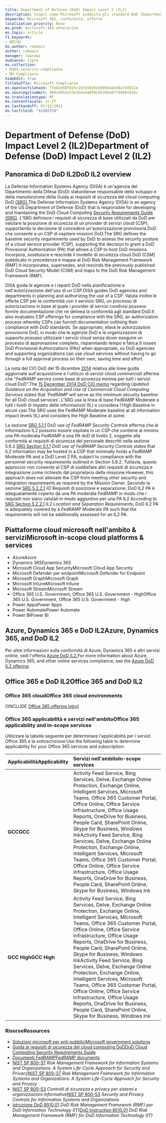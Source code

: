 ```yaml
---
title: Department of Defense (DoD) Impact Level 2 (IL2)
description: Scopri come Microsoft soddisfa gli standard DoD (Department of Defense Impact Level 2) (IL2).
keywords: Microsoft 365, conformità, offerte
localization_priority: None
ms.prod: microsoft-365-enterprise
ms.topic: article
f1.keywords:
- NOCSH
ms.author: robmazz
author: robmazz
manager: laurawi
audience: itpro
ms.collection:
- M365-security-compliance
- MS-Compliance
hideEdit: true
titleSuffix: Microsoft Compliance
ms.openlocfilehash: 77e8cb50f815c167e50293d495b4a548a73d022e
ms.sourcegitcommit: 9b0c8852e73e2be54a0f9c6570da67f4964f616c
ms.translationtype: MT
ms.contentlocale: it-IT
ms.lasthandoff: 07/12/2021
ms.locfileid: "53385724"
---
```

# <a name="department-of-defense-dod-impact-level-2-il2"></a><span data-ttu-id="899c3-104">Department of Defense (DoD) Impact Level 2 (IL2)</span><span class="sxs-lookup"><span data-stu-id="899c3-104">Department of Defense (DoD) Impact Level 2 (IL2)</span></span>

## <a name="dod-il2-overview"></a><span data-ttu-id="899c3-105">Panoramica di DoD IL2</span><span class="sxs-lookup"><span data-stu-id="899c3-105">DoD IL2 overview</span></span>

<span data-ttu-id="899c3-106">La Defense Information Systems Agency (DISA) è un'agenzia del Dipartimento della Difesa (DoD) statunitense responsabile dello sviluppo e della manutenzione della Guida ai requisiti di sicurezza del cloud computing DoD [(SRG).](https://dl.dod.cyber.mil/wp-content/uploads/cloud/SRG/index.html)</span><span class="sxs-lookup"><span data-stu-id="899c3-106">The Defense Information Systems Agency (DISA) is an agency of the US Department of Defense (DoD) that is responsible for developing and maintaining the DoD Cloud Computing [Security Requirements Guide (SRG)](https://dl.dod.cyber.mil/wp-content/uploads/cloud/SRG/index.html).</span></span> <span data-ttu-id="899c3-107">L'SRG definisce i requisiti di sicurezza di base utilizzati da DoD per valutare la posizione di sicurezza di un provider di servizi cloud (CSP), supportando la decisione di concedere un'autorizzazione provvisoria DoD che consente a un CSP di ospitare missioni DoD.</span><span class="sxs-lookup"><span data-stu-id="899c3-107">The SRG defines the baseline security requirements used by DoD to assess the security posture of a cloud service provider (CSP), supporting the decision to grant a DoD Provisional Authorization (PA) that allows a CSP to host DoD missions.</span></span> <span data-ttu-id="899c3-108">Incorpora, sostituisce e rescinde il modello di sicurezza cloud DoD (CSM) pubblicato in precedenza e mappa al DoD Risk Management Framework (RMF).</span><span class="sxs-lookup"><span data-stu-id="899c3-108">It incorporates, supersedes, and rescinds the previously published DoD Cloud Security Model (CSM) and maps to the DoD Risk Management Framework (RMF).</span></span>

<span data-ttu-id="899c3-109">DISA guida le agenzie e i reparti DoD nella pianificazione e nell'autorizzazione dell'uso di un CSP.</span><span class="sxs-lookup"><span data-stu-id="899c3-109">DISA guides DoD agencies and departments in planning and authorizing the use of a CSP.</span></span> <span data-ttu-id="899c3-110">Valuta inoltre le offerte CSP per la conformità con il servizio SRG, un processo di autorizzazione in base al quale i provider di servizi condivisi possono fornire documentazione che ne delinea la conformità agli standard DoD.</span><span class="sxs-lookup"><span data-stu-id="899c3-110">It also evaluates CSP offerings for compliance with the SRG, an authorization process whereby CSPs can furnish documentation outlining their compliance with DoD standards.</span></span> <span data-ttu-id="899c3-111">Se appropriato, elava le autorizzazioni provvisorie DoD, in modo che le agenzie DoD e le organizzazioni di supporto possano utilizzare i servizi cloud senza dover eseguire un processo di approvazione completo, risparmiando tempo e fatica.</span><span class="sxs-lookup"><span data-stu-id="899c3-111">It issues DoD Provisional Authorizations (PAs) when appropriate, so DoD agencies and supporting organizations can use cloud services without having to go through a full approval process on their own, saving time and effort.</span></span>

<span data-ttu-id="899c3-112">La nota del CIO DoD del 15 dicembre [2014](https://www.esi.mil/contentview.aspx?id=585) relativa alle linee guida aggiornate sull'acquisizione e l'utilizzo di servizi cloud *commerciali* afferma che "FedRAMP servirà come base di sicurezza minima per tutti i servizi cloud DoD".</span><span class="sxs-lookup"><span data-stu-id="899c3-112">The [15 December 2014 DoD CIO memo](https://www.esi.mil/contentview.aspx?id=585) regarding *Updated Guidance on the Acquisition and Use of Commercial Cloud Computing Services* states that 'FedRAMP will serve as the minimum security baseline for all DoD cloud services'.</span></span> <span data-ttu-id="899c3-113">L'SRG usa la linea di base FedRAMP Moderate a tutti i livelli di impatto delle informazioni (IL) e considera l'High Baseline in alcuni casi.</span><span class="sxs-lookup"><span data-stu-id="899c3-113">The SRG uses the FedRAMP Moderate baseline at all information impact levels (IL) and considers the High Baseline at some.</span></span>

<span data-ttu-id="899c3-114">La sezione [SRG 5.1.1](https://dl.dod.cyber.mil/wp-content/uploads/cloud/SRG/index.html#5SECURITYREQUIREMENTS) DoD use *of FedRAMP Security Controls* afferma che le informazioni IL2 possono essere ospitate in un CSP che contiene al minimo una PA moderata FedRAMP e una PA doD di livello 2, soggette alla conformità ai requisiti di sicurezza del personale descritti nella sezione 5.6.2.</span><span class="sxs-lookup"><span data-stu-id="899c3-114">[SRG Section 5.1.1](https://dl.dod.cyber.mil/wp-content/uploads/cloud/SRG/index.html#5SECURITYREQUIREMENTS) *DoD use of FedRAMP Security Controls* states that IL2 information may be hosted in a CSP that minimally holds a FedRAMP Moderate PA and a DoD Level 2 PA, subject to compliance with the personnel security requirements outlined in Section 5.6.2.</span></span> <span data-ttu-id="899c3-115">Tuttavia, questo approccio non consente al CSP di soddisfare altri requisiti di sicurezza e integrazione come richiesto dal proprietario della missione.</span><span class="sxs-lookup"><span data-stu-id="899c3-115">However, this approach does not alleviate the CSP from meeting other security and integration requirements as required by the Mission Owner.</span></span> <span data-ttu-id="899c3-116">Secondo la sezione [SRG 5.2.2.1](https://dl.dod.cyber.mil/wp-content/uploads/cloud/SRG/index.html#5.2LegalConsiderations) *Il2* Requisiti di posizione e separazione, DoD IL2 PA è adeguatamente coperto da una PA moderata FedRAMP in modo che i requisiti non siano valutati in modo aggiuntivo per una PA IL2.</span><span class="sxs-lookup"><span data-stu-id="899c3-116">According to [SRG Section 5.2.2.1](https://dl.dod.cyber.mil/wp-content/uploads/cloud/SRG/index.html#5.2LegalConsiderations) *IL2 Location and Separation Requirements*, DoD IL2 PA is adequately covered by a FedRAMP Moderate PA such that the requirements will not be additionally assessed for an IL2 PA.</span></span>

## <a name="microsoft-in-scope-cloud-platforms--services"></a><span data-ttu-id="899c3-117">Piattaforme cloud microsoft nell'ambito & servizi</span><span class="sxs-lookup"><span data-stu-id="899c3-117">Microsoft in-scope cloud platforms & services</span></span>

- <span data-ttu-id="899c3-118">Azure</span><span class="sxs-lookup"><span data-stu-id="899c3-118">Azure</span></span>
- <span data-ttu-id="899c3-119">Dynamics 365</span><span class="sxs-lookup"><span data-stu-id="899c3-119">Dynamics 365</span></span>
- <span data-ttu-id="899c3-120">Microsoft Cloud App Security</span><span class="sxs-lookup"><span data-stu-id="899c3-120">Microsoft Cloud App Security</span></span>
- <span data-ttu-id="899c3-121">Microsoft Defender per endpoint</span><span class="sxs-lookup"><span data-stu-id="899c3-121">Microsoft Defender for Endpoint</span></span>
- <span data-ttu-id="899c3-122">Microsoft Graph</span><span class="sxs-lookup"><span data-stu-id="899c3-122">Microsoft Graph</span></span>
- <span data-ttu-id="899c3-123">Microsoft Intune</span><span class="sxs-lookup"><span data-stu-id="899c3-123">Microsoft Intune</span></span>
- <span data-ttu-id="899c3-124">Microsoft Stream</span><span class="sxs-lookup"><span data-stu-id="899c3-124">Microsoft Stream</span></span>
- <span data-ttu-id="899c3-125">Office 365 U.S. Government, Office 365 U.S. Government - High</span><span class="sxs-lookup"><span data-stu-id="899c3-125">Office 365 U.S. Government, Office 365 U.S. Government - High</span></span>
- <span data-ttu-id="899c3-126">Power Apps</span><span class="sxs-lookup"><span data-stu-id="899c3-126">Power Apps</span></span>
- <span data-ttu-id="899c3-127">Power Automate</span><span class="sxs-lookup"><span data-stu-id="899c3-127">Power Automate</span></span>
- <span data-ttu-id="899c3-128">Power BI</span><span class="sxs-lookup"><span data-stu-id="899c3-128">Power BI</span></span>

## <a name="azure-dynamics-365-and-dod-il2"></a><span data-ttu-id="899c3-129">Azure, Dynamics 365 e DoD IL2</span><span class="sxs-lookup"><span data-stu-id="899c3-129">Azure, Dynamics 365, and DoD IL2</span></span>

<span data-ttu-id="899c3-130">Per altre informazioni sulla conformità di Azure, Dynamics 365 e altri servizi online, vedi l'offerta [Azure DoD IL2.](/azure/compliance/offerings/offering-dod-il2)</span><span class="sxs-lookup"><span data-stu-id="899c3-130">For more information about Azure, Dynamics 365, and other online services compliance, see the [Azure DoD IL2 offering](/azure/compliance/offerings/offering-dod-il2).</span></span>

## <a name="office-365-and-dod-il2"></a><span data-ttu-id="899c3-131">Office 365 e DoD IL2</span><span class="sxs-lookup"><span data-stu-id="899c3-131">Office 365 and DoD IL2</span></span>

### <a name="office-365-cloud-environments"></a><span data-ttu-id="899c3-132">Office 365 cloud</span><span class="sxs-lookup"><span data-stu-id="899c3-132">Office 365 cloud environments</span></span>

[!INCLUDE [Office 365 offering intro](../includes/o365-offering-introduction.md)]

### <a name="office-365-applicability-and-in-scope-services"></a><span data-ttu-id="899c3-133">Office 365 applicabilità e servizi nell'ambito</span><span class="sxs-lookup"><span data-stu-id="899c3-133">Office 365 applicability and in-scope services</span></span>

<span data-ttu-id="899c3-134">Utilizzare la tabella seguente per determinare l'applicabilità per i servizi Office 365 e la sottoscrizione:</span><span class="sxs-lookup"><span data-stu-id="899c3-134">Use the following table to determine applicability for your Office 365 services and subscription:</span></span>

| <span data-ttu-id="899c3-135">**Applicabilità**</span><span class="sxs-lookup"><span data-stu-id="899c3-135">**Applicability**</span></span> | <span data-ttu-id="899c3-136">**Servizi nell'ambito**</span><span class="sxs-lookup"><span data-stu-id="899c3-136">**In-scope services**</span></span> |
|:------------------|:----------------------|
| <span data-ttu-id="899c3-137">**GCC**</span><span class="sxs-lookup"><span data-stu-id="899c3-137">**GCC**</span></span> | <span data-ttu-id="899c3-138">Activity Feed Service, Bing Services, Delve, Exchange Online Protection, Exchange Online, Intelligent Services, Microsoft Teams, Office 365 Customer Portal, Office Online, Office Service Infrastructure, Office Usage Reports, OneDrive for Business, People Card, SharePoint Online, Skype for Business, Windows Ink</span><span class="sxs-lookup"><span data-stu-id="899c3-138">Activity Feed Service, Bing Services, Delve, Exchange Online Protection, Exchange Online, Intelligent Services, Microsoft Teams, Office 365 Customer Portal, Office Online, Office Service Infrastructure, Office Usage Reports, OneDrive for Business, People Card, SharePoint Online, Skype for Business, Windows Ink</span></span> |
| <span data-ttu-id="899c3-139">**GCC High**</span><span class="sxs-lookup"><span data-stu-id="899c3-139">**GCC High**</span></span> | <span data-ttu-id="899c3-140">Activity Feed Service, Bing Services, Delve, Exchange Online Protection, Exchange Online, Intelligent Services, Microsoft Teams, Office 365 Customer Portal, Office Online, Office Service Infrastructure, Office Usage Reports, OneDrive for Business, People Card, SharePoint Online, Skype for Business, Windows Ink</span><span class="sxs-lookup"><span data-stu-id="899c3-140">Activity Feed Service, Bing Services, Delve, Exchange Online Protection, Exchange Online, Intelligent Services, Microsoft Teams, Office 365 Customer Portal, Office Online, Office Service Infrastructure, Office Usage Reports, OneDrive for Business, People Card, SharePoint Online, Skype for Business, Windows Ink</span></span> |

### <a name="resources"></a><span data-ttu-id="899c3-141">Risorse</span><span class="sxs-lookup"><span data-stu-id="899c3-141">Resources</span></span>

- [<span data-ttu-id="899c3-142">Soluzioni microsoft per enti pubblici</span><span class="sxs-lookup"><span data-stu-id="899c3-142">Microsoft government solutions</span></span>](https://www.microsoft.com/enterprise/government)
- [<span data-ttu-id="899c3-143">Guida ai requisiti di sicurezza del cloud computing DoD</span><span class="sxs-lookup"><span data-stu-id="899c3-143">DoD Cloud Computing Security Requirements Guide</span></span>](https://dl.dod.cyber.mil/wp-content/uploads/cloud/SRG/index.html)
- [<span data-ttu-id="899c3-144">Documenti FedRAMP</span><span class="sxs-lookup"><span data-stu-id="899c3-144">FedRAMP documents</span></span>](https://www.fedramp.gov/documents/)
- <span data-ttu-id="899c3-145">[NIST SP 800-37](https://csrc.nist.gov/publications/detail/sp/800-37/rev-2/final) *Risk Management Framework for Information Systems and Organizations: A System Life-Cycle Approach for Security and Privacy*</span><span class="sxs-lookup"><span data-stu-id="899c3-145">[NIST SP 800-37](https://csrc.nist.gov/publications/detail/sp/800-37/rev-2/final) *Risk Management Framework for Information Systems and Organizations: A System Life-Cycle Approach for Security and Privacy*</span></span>
- <span data-ttu-id="899c3-146">[NIST SP 800-53](https://csrc.nist.gov/Projects/risk-management/sp800-53-controls/release-search#!/800-53) *Controlli di sicurezza e privacy per sistemi e organizzazioni informative*</span><span class="sxs-lookup"><span data-stu-id="899c3-146">[NIST SP 800-53](https://csrc.nist.gov/Projects/risk-management/sp800-53-controls/release-search#!/800-53) *Security and Privacy Controls for Information Systems and Organizations*</span></span>
- <span data-ttu-id="899c3-147">[Istruzione DoD 8510.01](https://www.esd.whs.mil/Portals/54/Documents/DD/issuances/dodi/851001p.pdf) *DoD Risk Management Framework (RMF) per DoD Information Technology (IT)*</span><span class="sxs-lookup"><span data-stu-id="899c3-147">[DoD Instruction 8510.01](https://www.esd.whs.mil/Portals/54/Documents/DD/issuances/dodi/851001p.pdf) *DoD Risk Management Framework (RMF) for DoD Information Technology (IT)*</span></span>
